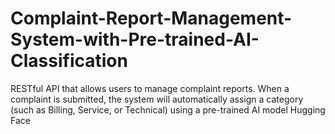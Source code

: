 # Complaint-Report-Management-System-with-Pre-trained-AI-Classification
RESTful API that allows users to manage complaint reports. When a complaint is submitted, the system will automatically assign a category (such as Billing, Service, or Technical) using a pre-trained AI model Hugging Face
